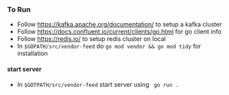 ### To Run
* Follow  https://kafka.apache.org/documentation/ to setup a kafka cluster
* Follow  https://docs.confluent.io/current/clients/go.html for go client info
* Follow  https://redis.io/ to setup redis cluster on local
* In ```$GOPATH/src/vendor-feed``` do  ```go mod vendor && go mod tidy``` for installation 

#### start server
* In ```$GOTPATH/src/vendor-feed``` start server using ``` go run .```



